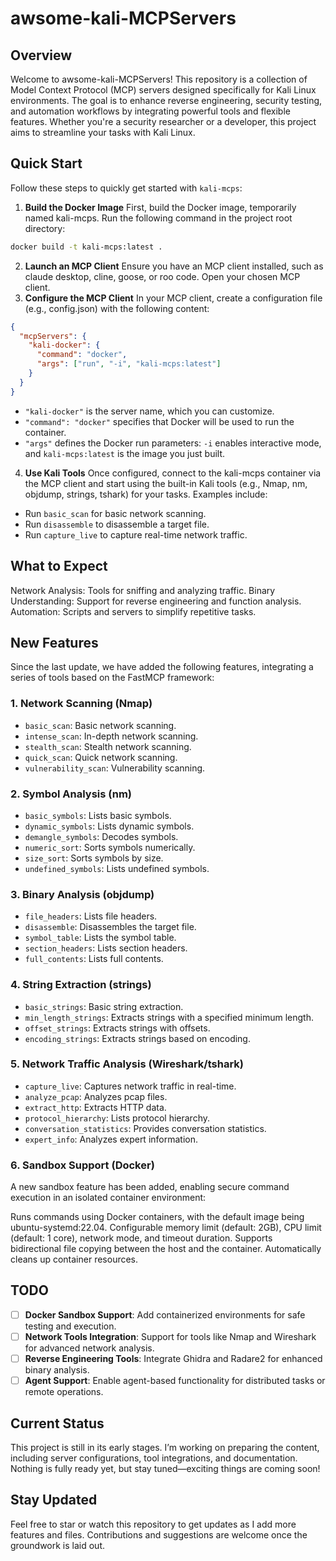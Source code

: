 # awsome-kali-MCPServers

## Overview
Welcome to awsome-kali-MCPServers! This repository is a collection of Model Context Protocol (MCP) servers designed specifically for Kali Linux environments. The goal is to enhance reverse engineering, security testing, and automation workflows by integrating powerful tools and flexible features. Whether you're a security researcher or a developer, this project aims to streamline your tasks with Kali Linux.

## Quick Start
Follow these steps to quickly get started with `kali-mcps`:
1. **Build the Docker Image**
First, build the Docker image, temporarily named kali-mcps. Run the following command in the project root directory:
```bash
docker build -t kali-mcps:latest .
```
2. **Launch an MCP Client**
Ensure you have an MCP client installed, such as claude desktop, cline, goose, or roo code. Open your chosen MCP client.
3. **Configure the MCP Client**
In your MCP client, create a configuration file (e.g., config.json) with the following content:
```json
{
  "mcpServers": {
    "kali-docker": {
      "command": "docker",
      "args": ["run", "-i", "kali-mcps:latest"]
    }
  }
}
```
- `"kali-docker"` is the server name, which you can customize.
- `"command": "docker"` specifies that Docker will be used to run the container.
- `"args"` defines the Docker run parameters: `-i` enables interactive mode, and `kali-mcps:latest` is the image you just built.

4. **Use Kali Tools**
Once configured, connect to the kali-mcps container via the MCP client and start using the built-in Kali tools (e.g., Nmap, nm, objdump, strings, tshark) for your tasks. Examples include:
- Run `basic_scan` for basic network scanning.
- Run `disassemble` to disassemble a target file.
- Run `capture_live` to capture real-time network traffic.


## What to Expect
Network Analysis: Tools for sniffing and analyzing traffic.
Binary Understanding: Support for reverse engineering and function analysis.
Automation: Scripts and servers to simplify repetitive tasks.

## New Features
Since the last update, we have added the following features, integrating a series of tools based on the FastMCP framework:

### 1. Network Scanning (Nmap)
- `basic_scan`: Basic network scanning.
- `intense_scan`: In-depth network scanning.
- `stealth_scan`: Stealth network scanning.
- `quick_scan`: Quick network scanning.
- `vulnerability_scan`: Vulnerability scanning.

### 2. Symbol Analysis (nm)
- `basic_symbols`: Lists basic symbols.
- `dynamic_symbols`: Lists dynamic symbols.
- `demangle_symbols`: Decodes symbols.
- `numeric_sort`: Sorts symbols numerically.
- `size_sort`: Sorts symbols by size.
- `undefined_symbols`: Lists undefined symbols.

### 3. Binary Analysis (objdump)
- `file_headers`: Lists file headers.
- `disassemble`: Disassembles the target file.
- `symbol_table`: Lists the symbol table.
- `section_headers`: Lists section headers.
- `full_contents`: Lists full contents.

### 4. String Extraction (strings)
- `basic_strings`: Basic string extraction.
- `min_length_strings`: Extracts strings with a specified minimum length.
- `offset_strings`: Extracts strings with offsets.
- `encoding_strings`: Extracts strings based on encoding.

### 5. Network Traffic Analysis (Wireshark/tshark)
- `capture_live`: Captures network traffic in real-time.
- `analyze_pcap`: Analyzes pcap files.
- `extract_http`: Extracts HTTP data.
- `protocol_hierarchy`: Lists protocol hierarchy.
- `conversation_statistics`: Provides conversation statistics.
- `expert_info`: Analyzes expert information.
### 6. Sandbox Support (Docker)
A new sandbox feature has been added, enabling secure command execution in an isolated container environment:

Runs commands using Docker containers, with the default image being ubuntu-systemd:22.04.
Configurable memory limit (default: 2GB), CPU limit (default: 1 core), network mode, and timeout duration.
Supports bidirectional file copying between the host and the container.
Automatically cleans up container resources.


## TODO
- [ ] **Docker Sandbox Support**: Add containerized environments for safe testing and execution.
- [ ] **Network Tools Integration**: Support for tools like Nmap and Wireshark for advanced network analysis.
- [ ] **Reverse Engineering Tools**: Integrate Ghidra and Radare2 for enhanced binary analysis.
- [ ] **Agent Support**: Enable agent-based functionality for distributed tasks or remote operations.
 
## Current Status
This project is still in its early stages. I’m working on preparing the content, including server configurations, tool integrations, and documentation. Nothing is fully ready yet, but stay tuned—exciting things are coming soon!

## Stay Updated
Feel free to star or watch this repository to get updates as I add more features and files. Contributions and suggestions are welcome once the groundwork is laid out.
